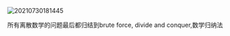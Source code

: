 
![20210730181445](https://i.loli.net/2021/07/31/LnQ1yiIPpYzN7Wd.png)

所有离散数学的问题最后都归结到brute force, divide and conquer,数学归纳法




